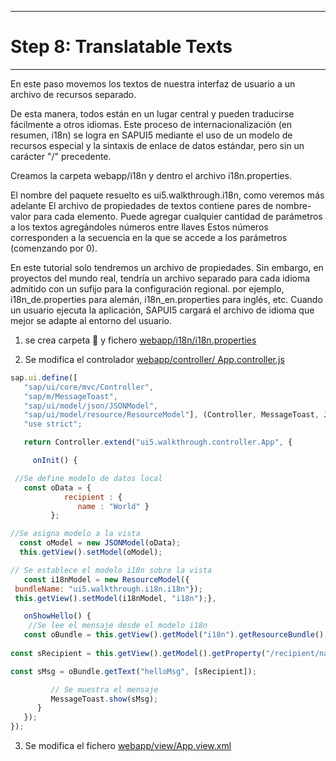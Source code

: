 *******************
# Step 8: Translatable Texts
*******************

En este paso movemos los textos de nuestra interfaz de usuario a un archivo de recursos separado.


De esta manera, todos están en un lugar central y pueden traducirse fácilmente a otros idiomas. 
Este proceso de internacionalización (en resumen, i18n) se logra en SAPUI5 mediante el uso de un modelo de recursos especial y la sintaxis de enlace de datos estándar, pero sin un carácter "/" precedente.


Creamos la carpeta webapp/i18n y dentro el archivo i18n.properties.

El nombre del paquete resuelto es ui5.walkthrough.i18n, como veremos más adelante
El archivo de propiedades de textos contiene pares de nombre-valor para cada elemento. 
Puede agregar cualquier cantidad de parámetros a los textos agregándoles números entre llaves
Estos números corresponden a la secuencia en la que se accede a los parámetros (comenzando por 0).

En este tutorial solo tendremos un archivo de propiedades.
Sin embargo, en proyectos del mundo real, tendría un archivo separado para cada idioma admitido 
con un sufijo para la configuración regional.
por ejemplo, i18n_de.properties para alemán, i18n_en.properties para inglés, etc. 
Cuando un usuario ejecuta la aplicación, SAPUI5 cargará el archivo de idioma que mejor se adapte al entorno del usuario.

1. se crea carpeta 📂 y fichero [webapp/i18n/i18n.properties](webapp/i18n/i18n.properties)

2. Se modifica el controlador [webapp/controller/ App.controller.js](webapp/controller/App.controller.js)

``` js
sap.ui.define([
   "sap/ui/core/mvc/Controller",
   "sap/m/MessageToast",
   "sap/ui/model/json/JSONModel",
   "sap/ui/model/resource/ResourceModel"], (Controller, MessageToast, JSONModel, ResourceModel) => {
   "use strict";

   return Controller.extend("ui5.walkthrough.controller.App", {

     onInit() {

 //Se define modelo de datos local
   const oData = {
            recipient : {
               name : "World" }
         };

//Se asigna modelo a la vista
  const oModel = new JSONModel(oData);
  this.getView().setModel(oModel);

// Se establece el modelo i18n sobre la vista
   const i18nModel = new ResourceModel({
 bundleName: "ui5.walkthrough.i18n.i18n"});
 this.getView().setModel(i18nModel, "i18n");},

   onShowHello() {
    //Se lee el mensaje desde el modelo i18n
   const oBundle = this.getView().getModel("i18n").getResourceBundle();
    
const sRecipient = this.getView().getModel().getProperty("/recipient/name");

const sMsg = oBundle.getText("helloMsg", [sRecipient]);

         // Se muestra el mensaje
         MessageToast.show(sMsg);
      }
   });
});
```


3. Se modifica el fichero [webapp/view/App.view.xml](webapp/view/App.view.xml)